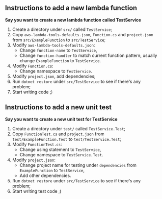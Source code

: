 ## Instructions to add a new lambda function
**Say you want to create a new lambda function called TestService**

1. Create a directory under `src/` called `TestService`;
1. Copy `aws-lambda-tools-defaults.json`, `Function.cs` and `project.json` from `src/ExampleFunction` to `src/TestService`;
1. Modify `aws-lambda-tools-defaults.json`:
    - Change `function-name` to `TestService`,
    - Change `function-handler` to match current function pattern, usually change `ExampleFunction` to `TestService`.
1. Modify `Function.cs`:
    - Change namespace to `TestService`.
1. Modify `project.json`, add dependencies;
1. Run `dotnet restore` under `src/TestService` to see if there's any problem;
1. Start writing code ;)

## Instructions to add a new unit test
**Say you want to create a new unit test for TestService**

1. Create a directory under `test/` called `TestService.Test`;
1. Copy `FunctionTest.cs` and `project.json` from `test/ExampleFunction.Test` to `test/TestService.Test`;
1. Modify `FunctionTest.cs`:
    - Change using statement to `TestService`,
    - Change namespace to `TestService.Test`.
1. Modify `project.json`:
    - Change project name for testing under `dependencies` from `ExampleFunction` to `TestService`,
    - Add other dependencies.
1. Run `dotnet restore` under `src/TestService` to see if there's any problem;
1. Start writing test code ;)

